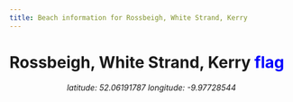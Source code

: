 ```yaml
---
title: Beach information for Rossbeigh, White Strand, Kerry
---
```

# Rossbeigh, White Strand, Kerry <span class="material-icons" style="color: blue;">flag</span>

<div align="center"><i>latitude: 52.06191787 longitude: -9.97728544</i></div>